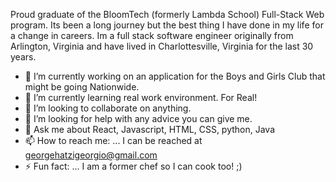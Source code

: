 Proud graduate of the BloomTech (formerly Lambda School) Full-Stack Web program. Its been a long journey but the best thing I have done in my life for a change in careers. Im a full stack software engineer originally from Arlington, Virginia and have lived in Charlottesville, Virginia for the last 30 years.



- 🔭 I’m currently working on an application for the Boys and Girls Club that might be going Nationwide.
- 🌱 I’m currently learning real work environment. For Real!
- 👯 I’m looking to collaborate on anything.
- 🤔 I’m looking for help with any advice you can give me.
- 💬 Ask me about React, Javascript, HTML, CSS, python, Java
- 📫 How to reach me: ... I can be reached at georgehatzigeorgio@gmail.com
- ⚡ Fun fact: ... I am a former chef so I can cook too! ;)

